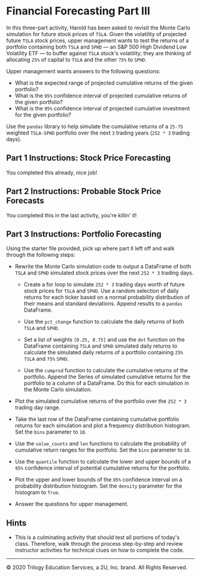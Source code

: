 # Financial Forecasting Part III

In this three-part activity, Harold has been asked to revisit the Monte Carlo simulation for future stock prices of `TSLA`. Given the volatility of projected future `TSLA` stock prices, upper management wants to test the returns of a portfolio containing both `TSLA` and `SPHD` — an S&P 500 High Dividend Low Volatility ETF — to buffer against `TSLA` stock's volatility; they are thinking of allocating `25%` of capital to `TSLA` and the other `75%` to `SPHD`. 

Upper management wants answers to the following questions:

  * What is the expected range of projected cumulative returns of the given portfolio?
  * What is the `95%` confidence interval of projected cumulative returns of the given portfolio?
  * What is the `95%` confidence interval of projected cumulative investment for the given portfolio?

Use the `pandas` library to help simulate the cumulative returns of a `25-75` weighted `TSLA-SPHD` portfolio over the next `3` trading years (`252 * 3` trading days).

## Part 1 Instructions: Stock Price Forecasting

You completed this already, nice job!

## Part 2 Instructions: Probable Stock Price Forecasts

You completed this in the last activity, you're killin' it!

## Part 3 Instructions: Portfolio Forecasting

Using the starter file provided, pick up where part II left off and walk through the following steps:

  * Rewrite the Monte Carlo simulation code to output a DataFrame of both `TSLA` and `SPHD` simulated stock prices over the next `252 * 3` trading days.

    * Create a for loop to simulate `252 * 3` trading days worth of future stock prices for `TSLA` and `SPHD`. Use a random selection of daily returns for each ticker based on a normal probability distribution of their means and standard deviations. Append results to a `pandas` DataFrame.

    * Use the `pct_change` function to calculate the daily returns of both `TSLA` and `SPHD`.

    * Set a list of weights `[0.25, 0.75]` and use the `dot` function on the DataFrame containing `TSLA` and `SPHD` simulated daily returns to calculate the simulated daily returns of a portfolio containing `25%` `TSLA` and `75%` `SPHD`.

    * Use the `cumprod` function to calculate the cumulative returns of the portfolio. Append the Series of simulated cumulative returns for the portfolio to a column of a DataFrame. Do this for each simulation in the Monte Carlo simulation.

  * Plot the simulated cumulative returns of the portfolio over the `252 * 3` trading day range.

  * Take the last row of the DataFrame containing cumulative portfolio returns for each simulation and plot a frequency distribution histogram. Set the `bins` parameter to `10`.

  * Use the `value_counts` and `len` functions to calculate the probability of cumulative return ranges for the portfolio. Set the `bins` parameter to `10`.

  * Use the `quantile` function to calculate the lower and upper bounds of a `95%` confidence interval of potential cumulative returns for the portfolio.

  * Plot the upper and lower bounds of the `95%` confidence interval on a probability distribution histogram. Set the `density` parameter for the histogram to `True`.

  * Answer the questions for upper management.

## Hints

* This is a culminating activity that should test all portions of today's class. Therefore, walk through the process step-by-step and review instructor activities for technical clues on how to complete the code.

---

© 2020 Trilogy Education Services, a 2U, Inc. brand. All Rights Reserved.
